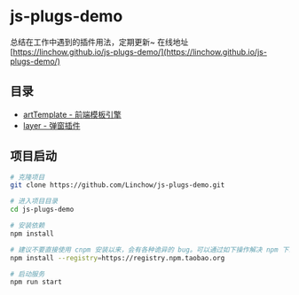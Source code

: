 # js-plugs-demo
总结在工作中遇到的插件用法，定期更新~
在线地址[https://linchow.github.io/js-plugs-demo/](https://linchow.github.io/js-plugs-demo/)

## 目录

- [artTemplate - 前端模板引擎](https://linchow.github.io/js-plugs-demo/demo/artTemplate.html)
- [layer - 弹窗插件](https://linchow.github.io/js-plugs-demo/demo/layer.html)

## 项目启动

```bash
# 克隆项目
git clone https://github.com/Linchow/js-plugs-demo.git

# 进入项目目录
cd js-plugs-demo

# 安装依赖
npm install

# 建议不要直接使用 cnpm 安装以来，会有各种诡异的 bug。可以通过如下操作解决 npm 下载速度慢的问题
npm install --registry=https://registry.npm.taobao.org

# 启动服务
npm run start
```
